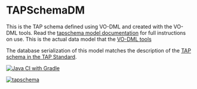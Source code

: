 TAPSchemaDM
===========

This is the TAP schema defined using VO-DML and created with the VO-DML tools. Read the [tapschema model documentation](https://ivoa.github.io/TAPSchemaDM/) for full instructions on use. This is the actual data model that the [VO-DML tools]()

The database serialization of this model matches the description of the [TAP schema in the TAP Standard](https://www.ivoa.net/documents/TAP/20190927/REC-TAP-1.1.html#tth_sEc4).

[![Java CI with Gradle](https://github.com/ivoa/TAPSchemaDM/actions/workflows/gradletest.yml/badge.svg)](https://github.com/ivoa/TAPSchemaDM/actions/workflows/gradletest.yml)

[![tapschema](https://img.shields.io/maven-central/v/org.javastro.ivoa.dm/tapschema.svg?label=tapschema)](https://central.sonatype.com/artifact/org.javastro.ivoa.dm/tapschema/)



